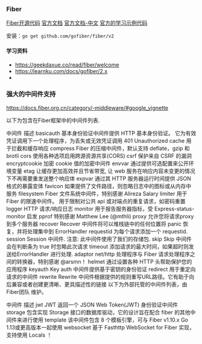 ### Fiber

[Fiber开源代码](https://github.com/gofiber/fiber)
[官方文档](https://docs.gofiber.io/)
[官方文档-中文](https://docs.fiber.org.cn/)
[官方的学习示例代码](https://github.com/gofiber/recipes)


安装：`go get github.com/gofiber/fiber/v2`

#### 学习资料

- https://geekdaxue.co/read/fiber/welcome
- https://learnku.com/docs/gofiber/2.x
-

### 强大的中间件支持
https://docs.fiber.org.cn/category/-middleware/#google_vignette

以下为包含在Fiber框架中的中间件列表.

中间件 描述
basicauth 基本身份验证中间件提供 HTTP 基本身份验证。 它为有效凭证调用下一个处理程序，为丢失或无效凭证调用 401 Unauthorized
cache 用于拦截和缓存响应
compress Fiber 的压缩中间件，默认支持 deflate，gzip 和 brotli
cors 使用各种选项启用跨源资源共享(CORS)
csrf 保护来自 CSRF 的漏洞
encryptcookie 加密 cookie 值的加密中间件
envvar 通过提供可选配置来公开环境变量
etag 让缓存更加高效并且节省带宽, 让 web 服务在响应内容未变更的情况下不再需要重发送整个响应体
expvar 通过其 HTTP 服务器运行时间提供 JSON 格式的暴露变体
favicon 如果提供了文件路径，则忽略日志中的图标或从内存中服务
filesystem Fiber 文件系统中间件，特别感谢 Alireza Salary
limiter 用于 Fiber 的限速中间件。 用于限制对公共 api 或对端点的重复请求，如密码重置
logger HTTP 请求/响应日志
monitor 用于报告服务器指标，受 Express-status-monitor 启发
pprof 特别感谢 Matthew Lee (@mthli)
proxy 允许您将请求proxy到多个服务器
recover Recover 中间件将可以堆栈链中的任何位置将 panic 恢复，并将处理集中到 ErrorHandler
requestid 为每个请求添加一个 requestid.
session Session 中间件. 注意: 此中间件使用了我们的存储包.
skip Skip 中间件会在判断条为 true 时忽略此次请求
timeout 添加请求的最大时间，如果超时则发送给ErrorHandler 进行处理.
adaptor net/http 处理程序与 Fiber 请求处理程序之间的转换器，特别感谢 @arsmn！
helmet 通过设置各种 HTTP 头帮助保护您的应用程序
keyauth Key auth 中间件提供基于密钥的身份验证
redirect 用于重定向请求的中间件
rewrite Rewrite 中间件根据提供的规则重写URL路径。它有助于向后兼容或者创建更清晰、更具描述性的链接
以下为外部托管的中间件列表，由 Fiber团队 维护。

中间件 描述
jwt JWT 返回一个 JSON Web Token(JWT) 身份验证中间件
storage 包含实现 Storage 接口的数据库驱动，它的设计旨在配合 fiber 的其他中间件来进行使用
template 该中间件包含 8 个模板引擎，可与 Fiber v1.10.x Go 1.13或更高版本一起使用
websocket 基于 Fasthttp WebSocket for Fiber 实现，支持使用 Locals ！
